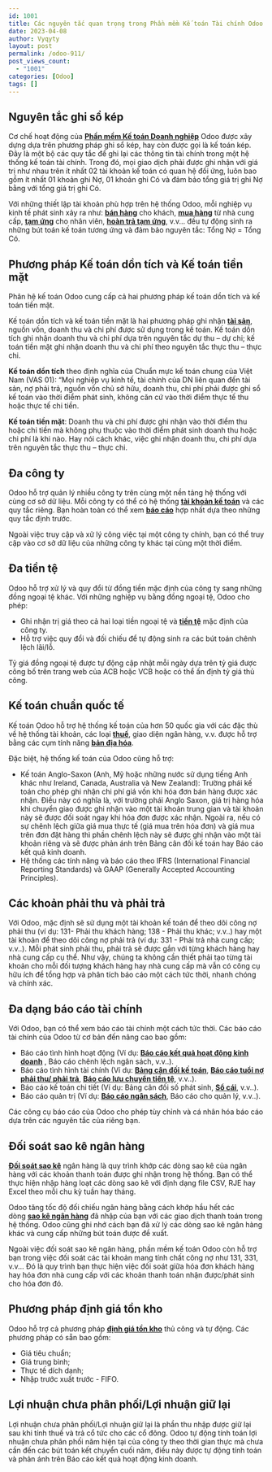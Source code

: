```yaml
---
id: 1001
title: Các nguyên tắc quan trọng trong Phần mềm Kế toán Tài chính Odoo
date: 2023-04-08
author: Vyqyty
layout: post
permalink: /odoo-911/
post_views_count:
  - "1001"
categories: [Odoo]
tags: []
---
```


## **Nguyên tắc ghi sổ kép**
Cơ chế hoạt động của [**Phần mềm Kế toán Doanh nghiệp**](https://viindoo.com/vi/intro/accounting) Odoo được xây dựng dựa trên phương pháp ghi sổ kép, hay còn được gọi là kế toán kép. Đây là một bộ các quy tắc để ghi lại các thông tin tài chính trong một hệ thống kế toán tài chính. Trong đó, mọi giao dịch phải được ghi nhận với giá trị như nhau trên ít nhất 02 tài khoản kế toán có quan hệ đối ứng, luôn bao gồm ít nhất 01 khoản ghi Nợ, 01 khoản ghi Có và đảm bảo tổng giá trị ghi Nợ bằng với tổng giá trị ghi Có.

Với những thiết lập tài khoản phù hợp trên hệ thống Odoo, mỗi nghiệp vụ kinh tế phát sinh xảy ra như: [**bán hàng**](https://viindoo.com/documentation/15.0/vi/applications/sales/sales/overview/introduction-of-sales-in-viindoo.html) cho khách, [**mua hàng**](https://viindoo.com/documentation/15.0/vi/applications/supply-chain/purchase/overview/getting-started.html) từ nhà cung cấp, [**tạm ứng**](https://viindoo.com/documentation/15.0/vi/applications/finance/employee-advance/getting-started.html) cho nhân viên, [**hoàn trả tạm ứng**](https://viindoo.com/documentation/15.0/vi/applications/finance/employee-advance/employee-advance-reconcile.html), v.v... đều tự động sinh ra những bút toán kế toán tương ứng và đảm bảo nguyên tắc: Tổng Nợ = Tổng Có.
## **Phương pháp Kế toán dồn tích và Kế toán tiền mặt**
Phân hệ kế toán Odoo cung cấp cả hai phương pháp kế toán dồn tích và kế toán tiền mặt.

Kế toán dồn tích và kế toán tiền mặt là hai phương pháp ghi nhận [**tài sản**](https://viindoo.com/documentation/15.0/vi/applications/finance/accounting-and-invoicing/assets/accounting-rules-and-depreciation-methods-for-asset.html), nguồn vốn, doanh thu và chi phí được sử dụng trong kế toán. Kế toán dồn tích ghi nhận doanh thu và chi phí dựa trên nguyên tắc dự thu – dự chi; kế toán tiền mặt ghi nhận doanh thu và chi phí theo nguyên tắc thực thu – thực chi.

**Kế toán dồn tích** theo định nghĩa của Chuẩn mực kế toán chung của Việt Nam (VAS 01): “Mọi nghiệp vụ kinh tế, tài chính của DN liên quan đến tài sản, nợ phải trả, nguồn vốn chủ sở hữu, doanh thu, chi phí phải được ghi sổ kế toán vào thời điểm phát sinh, không căn cứ vào thời điểm thực tế thu hoặc thực tế chi tiền.

**Kế toán tiền mặt**: Doanh thu và chi phí được ghi nhận vào thời điểm thu hoặc chi tiền mà không phụ thuộc vào thời điểm phát sinh doanh thu hoặc chi phí là khi nào. Hay nói cách khác, việc ghi nhận doanh thu, chi phí dựa trên nguyên tắc thực thu – thực chi.
## **Đa công ty**
Odoo hỗ trợ quản lý nhiều công ty trên cùng một nền tảng hệ thống với cùng cơ sở dữ liệu. Mỗi công ty có thể có hệ thống [**tài khoản kế toán**](https://viindoo.com/documentation/15.0/vi/applications/finance/accounting-and-invoicing/overview/chart-of-accounts.html) và các quy tắc riêng. Bạn hoàn toàn có thể xem [**báo cáo**](https://viindoo.com/documentation/15.0/vi/applications/finance/accounting-and-invoicing/reporting/reports/accounting-data-analysis-report.html) hợp nhất dựa theo những quy tắc định trước.

Ngoài việc truy cập và xử lý công việc tại một công ty chính, bạn có thể truy cập vào cơ sở dữ liệu của những công ty khác tại cùng một thời điểm.
## **Đa tiền tệ**
Odoo hỗ trợ xử lý và quy đổi từ đồng tiền mặc định của công ty sang những đồng ngoại tệ khác. Với những nghiệp vụ bằng đồng ngoại tệ, Odoo cho phép:

- Ghi nhận trị giá theo cả hai loại tiền ngoại tệ và [**tiền tệ**](https://viindoo.com/documentation/15.0/vi/applications/finance/accounting-and-invoicing/multi-currencies/how-to-configure-a-multi-currencies-system.html) mặc định của công ty.
- Hỗ trợ việc quy đổi và đối chiếu để tự động sinh ra các bút toán chênh lệch lãi/lỗ.

Tỷ giá đồng ngoại tệ được tự động cập nhật mỗi ngày dựa trên tỷ giá được công bố trên trang web của ACB hoặc VCB hoặc có thể ấn định tỷ giá thủ công.
## **Kế toán chuẩn quốc tế**
Kế toán Odoo hỗ trợ hệ thống kế toán của hơn 50 quốc gia với các đặc thù về hệ thống tài khoản, các loại [**thuế**](https://viindoo.com/documentation/15.0/vi/applications/finance/accounting-and-invoicing/taxation/taxes-and-tax-rule-configuration.html), giao diện ngân hàng, v.v. được hỗ trợ bằng các cụm tính năng [**bản địa hóa**](https://viindoo.com/documentation/15.0/vi/applications/finance/accounting-and-invoicing/fiscal-localizations/fiscal-localizations-packages.html).

Đặc biệt, hệ thống kế toán của Odoo cũng hỗ trợ:

- Kế toán Anglo-Saxon (Anh, Mỹ hoặc những nước sử dụng tiếng Anh khác như Ireland, Canada, Australia và New Zealand): Trường phái kế toán cho phép ghi nhận chi phí giá vốn khi hóa đơn bán hàng được xác nhận. Điều này có nghĩa là, với trường phái Anglo Saxon, giá trị hàng hóa khi chuyển giao được ghi nhận vào một tài khoản trung gian và tài khoản này sẽ được đối soát ngay khi hóa đơn được xác nhận. Ngoài ra, nếu có sự chênh lệch giữa giá mua thực tế (giá mua trên hóa đơn) và giá mua trên đơn đặt hàng thì phần chênh lệch này sẽ được ghi nhận vào một tài khoản riêng và sẽ được phản ánh trên Bảng cân đối kế toán hay Báo cáo kết quả kinh doanh.
- Hệ thống các tính năng và báo cáo theo IFRS (International Financial Reporting Standards) và GAAP (Generally Accepted Accounting Principles).
## **Các khoản phải thu và phải trả**
Với Odoo, mặc định sẽ sử dụng một tài khoản kế toán để theo dõi công nợ phải thu (ví dụ: 131- Phải thu khách hàng; 138 - Phải thu khác; v.v..) hay một tài khoản để theo dõi công nợ phải trả (ví dụ: 331 - Phải trả nhà cung cấp; v.v..). Mỗi phát sinh phải thu, phải trả sẽ được gắn với từng khách hàng hay nhà cung cấp cụ thể. Như vậy, chúng ta không cần thiết phải tạo từng tài khoản cho mỗi đối tượng khách hàng hay nhà cung cấp mà vẫn có công cụ hữu ích để tổng hợp và phân tích báo cáo một cách tức thời, nhanh chóng và chính xác.
## **Đa dạng báo cáo tài chính**
Với Odoo, bạn có thể xem báo cáo tài chính một cách tức thời. Các báo cáo tài chính của Odoo từ cơ bản đến nâng cao bao gồm:

- Báo cáo tình hình hoạt động (Ví dụ: [**Báo cáo kết quả hoạt động kinh doanh**](https://viindoo.com/documentation/15.0/vi/applications/finance/accounting-and-invoicing/reporting/reports/reports-according-to-vietnam-accounting-standard.html#profit-and-loss-b02-dn) , Báo cáo chênh lệch ngân sách, v.v..).
- Báo cáo tình hình tài chính (Ví dụ: [**Bảng cân đối kế toán**](https://viindoo.com/documentation/15.0/vi/applications/finance/accounting-and-invoicing/reporting/reports/reports-according-to-vietnam-accounting-standard.html#balance-sheet-b01-dn), [**Báo cáo tuổi nợ phải thu/ phải trả**](https://viindoo.com/documentation/15.0/vi/applications/finance/accounting-and-invoicing/reporting/reports/accounting-data-analysis-report.html#aged-payable-receivable-reports), [**Báo cáo lưu chuyển tiền tệ**](https://viindoo.com/documentation/15.0/vi/applications/finance/accounting-and-invoicing/reporting/reports/reports-according-to-vietnam-accounting-standard.html#cash-flow-statement-b03-dn), v.v..).
- Báo cáo kế toán chi tiết (Ví dụ: Bảng cân đối số phát sinh, [**Sổ cái**](https://viindoo.com/documentation/15.0/vi/applications/finance/accounting-and-invoicing/reporting/reports/accounting-data-analysis-report.html#general-ledger), v.v..).
- Báo cáo quản trị (Ví dụ: [**Báo cáo ngân sách**](https://viindoo.com/documentation/15.0/vi/applications/finance/accounting-and-invoicing/analytic/budget-management.html), Báo cáo cho quản lý, v.v..).

Các công cụ báo cáo của Odoo cho phép tùy chỉnh và cá nhân hóa báo cáo dựa trên các nguyên tắc của riêng bạn.
## **Đối soát sao kê ngân hàng**
[**Đối soát sao kê**](https://viindoo.com/documentation/15.0/vi/applications/finance/accounting-and-invoicing/bank-cash/bank-reconciliation/steps-in-the-bank-reconciliation-process.html) ngân hàng là quy trình khớp các dòng sao kê của ngân hàng với các khoản thanh toán được ghi nhận trong hệ thống. Bạn có thể thực hiện nhập hàng loạt các dòng sao kê với định dạng file CSV, RJE hay Excel theo mỗi chu kỳ tuần hay tháng.

Odoo tăng tốc độ đối chiếu ngân hàng bằng cách khớp hầu hết các dòng [**sao kê ngân hàng**](https://viindoo.com/documentation/15.0/vi/applications/finance/accounting-and-invoicing/bank-cash/bank-reconciliation/manage-bank-statements.html) đã nhập của bạn với các giao dịch thanh toán trong hệ thống. Odoo cũng ghi nhớ cách bạn đã xử lý các dòng sao kê ngân hàng khác và cung cấp những bút toán được đề xuất.

Ngoài việc đối soát sao kê ngân hàng, phần mềm kế toán Odoo còn hỗ trợ bạn trong việc đối soát các tài khoản mang tính chất công nợ như 131, 331, v.v... Đó là quy trình bạn thực hiện việc đối soát giữa hóa đơn khách hàng hay hóa đơn nhà cung cấp với các khoản thanh toán nhận được/phát sinh cho hóa đơn đó.
## **Phương pháp định giá tồn kho**
Odoo hỗ trợ cả phương pháp [**định giá tồn kho**](https://viindoo.com/documentation/15.0/vi/applications/supply-chain/inventory/warehouse-management/inventory-valuation-method/how-the-inventory-valuation-works-in-viindoo.html) thủ công và tự động. Các phương pháp có sẵn bao gồm:

- Giá tiêu chuẩn;
- Giá trung bình;
- Thực tế dích danh;
- Nhập trước xuất trước - FIFO.
## **Lợi nhuận chưa phân phối/Lợi nhuận giữ lại**
Lợi nhuận chưa phân phối/Lợi nhuận giữ lại là phần thu nhập được giữ lại sau khi tính thuế và trả cổ tức cho các cổ đông. Odoo tự động tính toán lợi nhuận chưa phân phối năm hiện tại của công ty theo thời gian thực mà chưa cần đến các bút toán kết chuyển cuối năm, điều này được tự động tính toán và phản ánh trên Báo cáo kết quả hoạt động kinh doanh.

